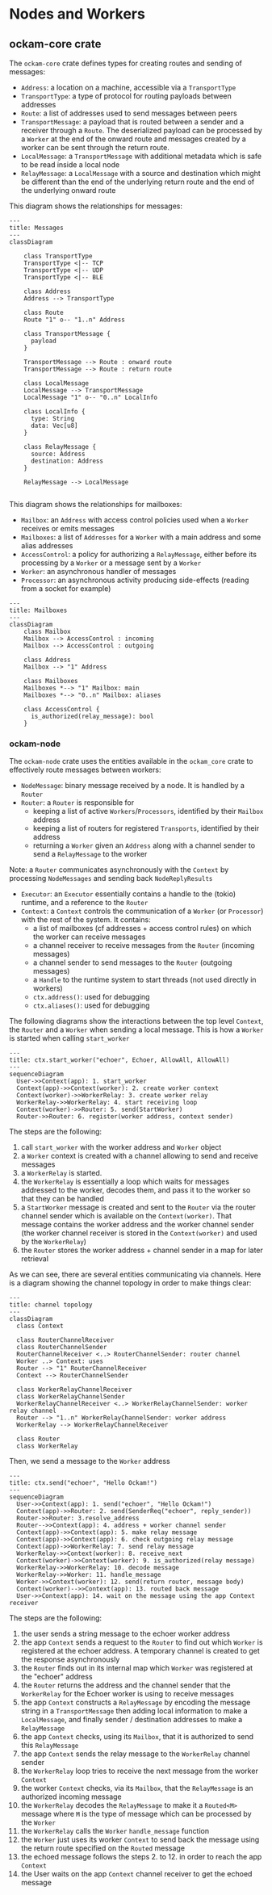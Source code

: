 # Nodes and Workers

## ockam-core crate

The `ockam-core` crate defines types for creating routes and sending of messages:

* `Address`: a location on a machine, accessible via a `TransportType`
* `TransportType`: a type of protocol for routing payloads between addresses
* `Route`: a list of addresses used to send messages between peers
* `TransportMessage`: a payload that is routed between a sender and a receiver through a `Route`. The deserialized payload can be processed by a `Worker` at the end of the onward route and messages created by a worker can be sent through the return route.
* `LocalMessage`: a `TransportMessage` with additional metadata which is safe to be read inside a local node
* `RelayMessage`: a `LocalMessage` with a source and destination which might be different than the end of the underlying return route and the end of the underlying onward route

This diagram shows the relationships for messages:

```mermaid
---
title: Messages
---
classDiagram

    class TransportType
    TransportType <|-- TCP
    TransportType <|-- UDP
    TransportType <|-- BLE

    class Address
    Address --> TransportType

    class Route
    Route "1" o-- "1..n" Address

    class TransportMessage {
      payload
    }

    TransportMessage --> Route : onward route
    TransportMessage --> Route : return route

    class LocalMessage
    LocalMessage --> TransportMessage
    LocalMessage "1" o-- "0..n" LocalInfo

    class LocalInfo {
      type: String
      data: Vec[u8]
    }

    class RelayMessage {
      source: Address
      destination: Address
    }

    RelayMessage --> LocalMessage
    
```

This diagram shows the relationships for mailboxes:

* `Mailbox`: an `Address` with access control policies used when a `Worker` receives or emits messages
* `Mailboxes`: a list of `Addresses` for a `Worker` with a main address and some alias addresses
* `AccessControl`: a policy for authorizing a `RelayMessage`, either before its processing by a `Worker` or a message sent by a `Worker`
* `Worker`: an asynchronous handler of messages
* `Processor`: an asynchronous activity producing side-effects (reading from a socket for example)

```mermaid
---
title: Mailboxes
---
classDiagram
    class Mailbox
    Mailbox --> AccessControl : incoming
    Mailbox --> AccessControl : outgoing

    class Address
    Mailbox --> "1" Address

    class Mailboxes
    Mailboxes *--> "1" Mailbox: main
    Mailboxes *--> "0..n" Mailbox: aliases

    class AccessControl {
      is_authorized(relay_message): bool
    }
```

### ockam-node

The `ockam-node` crate uses the entities available in the `ockam_core` crate to effectively route messages between workers:

* `NodeMessage`: binary message received by a node. It is handled by a `Router`
* `Router`: a `Router` is responsible for
  * keeping a list of active `Workers`/`Processors`, identified by their `Mailbox` address
  * keeping a list of routers for registered `Transports`, identified by their address
  * returning a `Worker` given an `Address` along with a channel sender to send a `RelayMessage` to the worker

Note: a `Router` communicates asynchronously with the `Context` by processing `NodeMessages` and sending back `NodeReplyResults`

* `Executor`: an `Executor` essentially contains a handle to the (tokio) runtime, and a reference to the `Router`
* `Context`: a `Context` controls the communication of a `Worker` (or `Processor`) with the rest of the system. It contains:
  * a list of mailboxes (cf addresses + access control rules) on which the worker can receive messages
  * a channel receiver to receive messages from the `Router` (incoming messages)
  * a channel sender to send messages to the `Router` (outgoing messages)
  * a `Handle` to the runtime system to start threads (not used directly in workers)
  * `ctx.address()`: used for debugging
  * `ctx.aliases()`: used for debugging

The following diagrams show the interactions between the top level `Context`, the `Router` and a `Worker` when sending a local message. This is how a `Worker` is started when calling `start_worker`

```mermaid
---
title: ctx.start_worker("echoer", Echoer, AllowAll, AllowAll)
---
sequenceDiagram
  User->>Context(app): 1. start_worker
  Context(app)->>Context(worker): 2. create worker context
  Context(worker)->>WorkerRelay: 3. create worker relay
  WorkerRelay->>WorkerRelay: 4. start receiving loop
  Context(worker)->>Router: 5. send(StartWorker)
  Router->>Router: 6. register(worker address, context sender)
```

The steps are the following:

1. call `start_worker` with the worker address and `Worker` object
2. a `Worker` context is created with a channel allowing to send and receive messages
3. a `WorkerRelay` is started.
4. the `WorkerRelay` is essentially a loop which waits for messages addressed to the worker, decodes them, and pass it to the worker so that they can be handled
5. a `StartWorker` message is created and sent to the `Router` via the router channel sender which is available on the `Context(worker)`. That message contains the worker address and the worker channel sender (the worker channel receiver is stored in the `Context(worker)` and used by the `WorkerRelay`)
6. the `Router` stores the worker address + channel sender in a map for later retrieval

As we can see, there are several entities communicating via channels. Here is a diagram showing the channel topology in order to make things clear:

```mermaid
---
title: channel topology
---
classDiagram
  class Context

  class RouterChannelReceiver
  class RouterChannelSender
  RouterChannelReceiver <..> RouterChannelSender: router channel
  Worker ..> Context: uses
  Router --> "1" RouterChannelReceiver
  Context --> RouterChannelSender

  class WorkerRelayChannelReceiver
  class WorkerRelayChannelSender
  WorkerRelayChannelReceiver <..> WorkerRelayChannelSender: worker relay channel
  Router --> "1..n" WorkerRelayChannelSender: worker address
  WorkerRelay --> WorkerRelayChannelReceiver

  class Router
  class WorkerRelay
```

Then, we send a message to the `Worker` address

```mermaid
---
title: ctx.send("echoer", "Hello Ockam!")
---
sequenceDiagram
  User->>Context(app): 1. send("echoer", "Hello Ockam!")
  Context(app)->>Router: 2. send(SenderReq("echoer", reply_sender))
  Router->>Router: 3.resolve_address
  Router-->>Context(app): 4. address + worker channel sender
  Context(app)->>Context(app): 5. make relay message
  Context(app)->>Context(app): 6. check outgoing relay message
  Context(app)->>WorkerRelay: 7. send relay message
  WorkerRelay->>Context(worker): 8. receive_next
  Context(worker)->>Context(worker): 9. is_authorized(relay message)
  WorkerRelay->>WorkerRelay: 10. decode message
  WorkerRelay->>Worker: 11. handle_message
  Worker->>Context(worker): 12. send(return router, message body)
  Context(worker)-->>Context(app): 13. routed back message
  User->>Context(app): 14. wait on the message using the app Context receiver
```

The steps are the following:

1. the user sends a string message to the echoer worker address
2. the app `Context` sends a request to the `Router` to find out which `Worker` is registered at the echoer address. A temporary channel is created to get the response asynchronously
3. the `Router` finds out in its internal map which `Worker` was registered at the "echoer" address
4. the `Router` returns the address and the channel sender that the `WorkerRelay` for the Echoer worker is using to receive messages
5. the app `Context` constructs a `RelayMessage` by encoding the message string in a `TransportMessage` then adding local information to make a `LocalMessage`, and finally sender / destination addresses to make a `RelayMessage`
6. the app `Context` checks, using its `Mailbox`, that it is authorized to send this `RelayMessage`
7. the app `Context` sends the relay message to the `WorkerRelay` channel sender
8. the `WorkerRelay` loop tries to receive the next message from the worker `Context`
9. the worker `Context` checks, via its `Mailbox`, that the `RelayMessage` is an authorized incoming message
10. the `WorkerRelay` decodes the `RelayMessage` to make it a `Routed<M>` message where `M` is the type of message which can be processed by the `Worker`
11. the `WorkerRelay` calls the `Worker` `handle_message` function
12. the `Worker` just uses its worker `Context` to send back the message using the return route specified on the `Routed` message
13. the echoed message follows the steps 2. to 12. in order to reach the app `Context`
14. the User waits on the app `Context` channel receiver to get the echoed message
